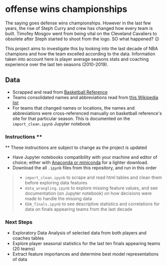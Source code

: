 # offense wins championships

The saying goes defense wins championships. However in the last few years, the rise of Steph Curry and crew has changed how every team is built. Timofey Mosgov went from being vital on the Cleveland Cavaliers to obsolete after Steph started to shoot from the logo. SO what happened? :confused:

This project aims to investigate this by looking into the last decade of NBA champions and how the team excelled according to the data. Information taken into account here is player average seasons stats and coaching experience over the last ten seasons (2010-2019).

## Data

- Scrapped and read from [Basketball Reference](https://www.basketball-reference.com/)
- Teams consolidated names and abbreviations read from [this Wikipedia list](https://en.wikipedia.org/wiki/wikipedia:WikiProject_National_Basketball_Association/National_Basketball_Association_team_abbreviations)
- For teams that changed names or locations, the names and abbreviations were cross-referenced manually on basketball reference's site for that particular season. This is documented on the `import_clean.ipynb` Jupyter notebook

### Instructions **

** These instructions are subject to change as the project is updated

- Have Jupyter notebooks compatibility with your machine and editor of choice; either with [Anaconda or miniconda](https://docs.conda.io/projects/conda/en/latest/user-guide/install/download.html) for a lighter download.
- Download the all `.ipynb` files from this repository, and run in this order

> - `import_clean.ipynb` to scrape and read html tables and clean them before exploring data features
> - `data_wrangling.ipynb` to explore missing feature values, and see documentation (on Jupyter notebook) on how decisions were made to handle the missing data
> - `EDA_finals.ipynb` to see descriptive statistics and correlations for data on finals appearing teams from the last decade

### Next Steps

- Exploratory Data Analysis of selected data from both players and coaches tables
- Explore player seasonal statistics for the last ten finals appearing teams (20 teams)
- Extract feature importances and determine best model representations of data
